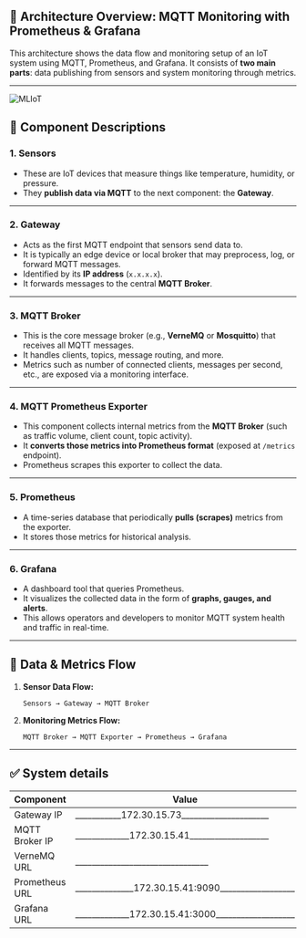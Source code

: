 ## 🧭 **Architecture Overview: MQTT Monitoring with Prometheus & Grafana**

This architecture shows the data flow and monitoring setup of an IoT system using MQTT, Prometheus, and Grafana. It consists of **two main parts**: data publishing from sensors and system monitoring through metrics.

---
![MLIoT](./assets/images/mqtt-visualization.png)

## 🧱 **Component Descriptions**

### 1. **Sensors**

* These are IoT devices that measure things like temperature, humidity, or pressure.
* They **publish data via MQTT** to the next component: the **Gateway**.

---

### 2. **Gateway**

* Acts as the first MQTT endpoint that sensors send data to.
* It is typically an edge device or local broker that may preprocess, log, or forward MQTT messages.
* Identified by its **IP address** (`x.x.x.x`).
* It forwards messages to the central **MQTT Broker**.

---

### 3. **MQTT Broker**

* This is the core message broker (e.g., **VerneMQ** or **Mosquitto**) that receives all MQTT messages.
* It handles clients, topics, message routing, and more.
* Metrics such as number of connected clients, messages per second, etc., are exposed via a monitoring interface.

---

### 4. **MQTT Prometheus Exporter**

* This component collects internal metrics from the **MQTT Broker** (such as traffic volume, client count, topic activity).
* It **converts those metrics into Prometheus format** (exposed at `/metrics` endpoint).
* Prometheus scrapes this exporter to collect the data.

---

### 5. **Prometheus**

* A time-series database that periodically **pulls (scrapes)** metrics from the exporter.
* It stores those metrics for historical analysis.

---

### 6. **Grafana**

* A dashboard tool that queries Prometheus.
* It visualizes the collected data in the form of **graphs, gauges, and alerts**.
* This allows operators and developers to monitor MQTT system health and traffic in real-time.

---

## 🔄 **Data & Metrics Flow**

1. **Sensor Data Flow:**

   ```
   Sensors → Gateway → MQTT Broker
   ```

2. **Monitoring Metrics Flow:**

   ```
   MQTT Broker → MQTT Exporter → Prometheus → Grafana
   ```

---

## ✅ **System details**

| Component      | Value                                                            |
| -------------- | ---------------------------------------------------------------- |
| Gateway IP     | \_\_\_\_\_\_\_\_\_\_\_172.30.15.73\_\_\_\_\_\_\_\_\_\_\_\_\_\_\_\_\_\_\_\_\_ |
| MQTT Broker IP | \_\_\_\_\_\_\_\_\_\_\_\_\_172.30.15.41\_\_\_\_\_\_\_\_\_\_\_\_\_\_\_\_\_\_\_ |
| VerneMQ URL    | \_\_\_\_\_\_\_\_\_\_\_\_\_\_\_\_\_\_\_\_\_\_\_\_\_\_\_\_\_\_\_\_ |
| Prometheus URL | \_\_\_\_\_\_\_\_\_\_\_\_\_\_172.30.15.41:9090\_\_\_\_\_\_\_\_\_\_\_\_\_\_\_\_\_\_ |
| Grafana URL    | \_\_\_\_\_\_\_\_\_\_\_\_\_172.30.15.41:3000\_\_\_\_\_\_\_\_\_\_\_\_\_\_\_\_\_\_\_ |


